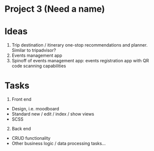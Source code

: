 # Project 3 (Need a name)

# Ideas
1. Trip destination / itinerary one-stop recommendations and planner. Similar to tripadvisor?
2. Events management app
3. Spinoff of events management app: events registration app with QR code scanning capabilities

# Tasks
1. Front end
  * Design, i.e. moodboard
  * Standard new / edit / index / show views
  * SCSS
2. Back end
  * CRUD functionality
  * Other business logic / data processing tasks...
